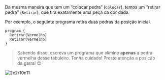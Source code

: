Da mesma maneira que tem um “colocar pedra” (`Colocar`), temos um “retirar pedra” (`Retirar`), que tira exatamente uma peça da cor dada.

Por exemplo, o seguinte programa retira duas pedras da posição inicial.

``` gobstones
program {
  Retirar(Vermelho)
  Retirar(Vermelho)
}
```

> Sabendo disso, escreva um programa que elimine **apenas** a pedra vermelha desse tabuleiro. Tenha cuidado! Preste atenção a posição da garra! :wink:

![2x2r10n11](https://raw.githubusercontent.com/sagrado-corazon-alcal/mumuki-fundamentos-gobstones-guia-1-primeros-programas/master/2x2r10n11.png)